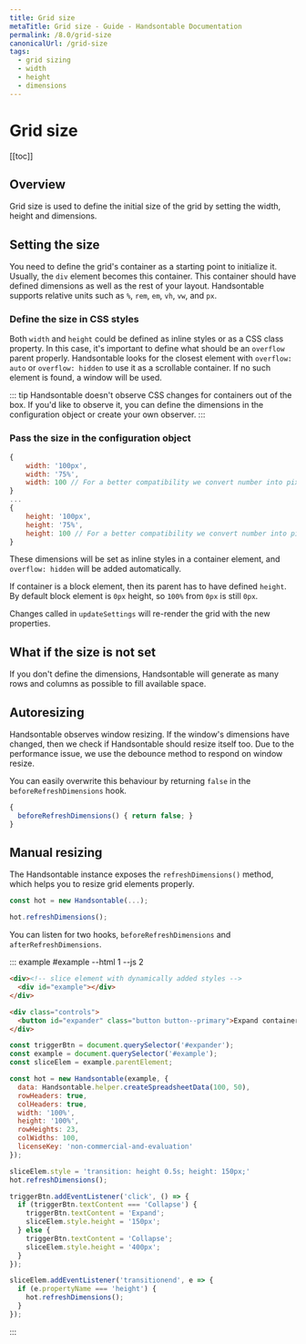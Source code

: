 ```yaml
---
title: Grid size
metaTitle: Grid size - Guide - Handsontable Documentation
permalink: /8.0/grid-size
canonicalUrl: /grid-size
tags:
  - grid sizing
  - width
  - height
  - dimensions
---
```


# Grid size

[[toc]]

## Overview

Grid size is used to define the initial size of the grid by setting the width, height and dimensions.

## Setting the size

You need to define the grid's container as a starting point to initialize it. Usually, the `div` element becomes this container. This container should have defined dimensions as well as the rest of your layout. Handsontable supports relative units such as `%`, `rem`, `em`, `vh`, `vw`, and `px`.

### Define the size in CSS styles

Both `width` and `height` could be defined as inline styles or as a CSS class property. In this case, it's important to define what should be an `overflow` parent properly. Handsontable looks for the closest element with `overflow: auto` or `overflow: hidden` to use it as a scrollable container. If no such element is found, a window will be used.

::: tip
Handsontable doesn't observe CSS changes for containers out of the box.
If you'd like to observe it, you can define the dimensions in the configuration object or create your own observer.
:::

### Pass the size in the configuration object

```js
{
    width: '100px',
    width: '75%',
    width: 100 // For a better compatibility we convert number into pixels
}
...
{
    height: '100px',
    height: '75%',
    height: 100 // For a better compatibility we convert number into pixels
}
```

These dimensions will be set as inline styles in a container element, and `overflow: hidden` will be added automatically.

If container is a block element, then its parent has to have defined `height`. By default block element is `0px` height, so `100%` from `0px` is still `0px`.

Changes called in `updateSettings` will re-render the grid with the new properties.

## What if the size is not set

If you don't define the dimensions, Handsontable will generate as many rows and columns as possible to fill available space.

## Autoresizing

Handsontable observes window resizing. If the window's dimensions have changed, then we check if Handsontable should resize itself too. Due to the performance issue, we use the debounce method to respond on window resize.

You can easily overwrite this behaviour by returning `false` in the `beforeRefreshDimensions` hook.

```js
{
  beforeRefreshDimensions() { return false; }
}
```

## Manual resizing

The Handsontable instance exposes the `refreshDimensions()` method, which helps you to resize grid elements properly.

```js
const hot = new Handsontable(...);

hot.refreshDimensions();
```

You can listen for two hooks, `beforeRefreshDimensions` and `afterRefreshDimensions`.

::: example #example --html 1 --js 2
```html
<div><!-- slice element with dynamically added styles -->
  <div id="example"></div>
</div>

<div class="controls">
  <button id="expander" class="button button--primary">Expand container</button>
</div>
```
```js
const triggerBtn = document.querySelector('#expander');
const example = document.querySelector('#example');
const sliceElem = example.parentElement;

const hot = new Handsontable(example, {
  data: Handsontable.helper.createSpreadsheetData(100, 50),
  rowHeaders: true,
  colHeaders: true,
  width: '100%',
  height: '100%',
  rowHeights: 23,
  colWidths: 100,
  licenseKey: 'non-commercial-and-evaluation'
});

sliceElem.style = 'transition: height 0.5s; height: 150px;'
hot.refreshDimensions();

triggerBtn.addEventListener('click', () => {
  if (triggerBtn.textContent === 'Collapse') {
    triggerBtn.textContent = 'Expand';
    sliceElem.style.height = '150px';
  } else {
    triggerBtn.textContent = 'Collapse';
    sliceElem.style.height = '400px';
  }
});

sliceElem.addEventListener('transitionend', e => {
  if (e.propertyName === 'height') {
    hot.refreshDimensions();
  }
});
```
:::

